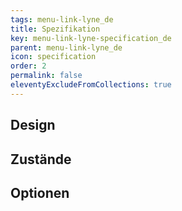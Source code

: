```yaml
---
tags: menu-link-lyne_de
title: Spezifikation
key: menu-link-lyne-specification_de
parent: menu-link-lyne_de
icon: specification
order: 2
permalink: false
eleventyExcludeFromCollections: true
---
```


## Design 

## Zustände

## Optionen


